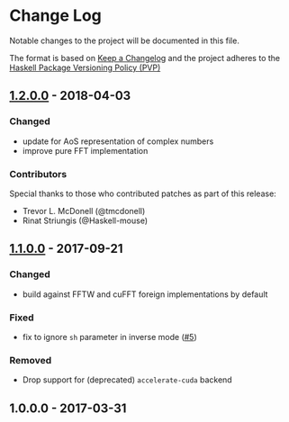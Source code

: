 # Change Log

Notable changes to the project will be documented in this file.

The format is based on [Keep a Changelog](http://keepachangelog.com/) and the
project adheres to the [Haskell Package Versioning
Policy (PVP)](https://pvp.haskell.org)

## [1.2.0.0] - 2018-04-03
### Changed
  * update for AoS representation of complex numbers
  * improve pure FFT implementation

### Contributors

Special thanks to those who contributed patches as part of this release:

  * Trevor L. McDonell (@tmcdonell)
  * Rinat Striungis (@Haskell-mouse)


## [1.1.0.0] - 2017-09-21
### Changed
  * build against FFTW and cuFFT foreign implementations by default

### Fixed
  * fix to ignore `sh` parameter in inverse mode ([#5])

### Removed
  * Drop support for (deprecated) `accelerate-cuda` backend


## 1.0.0.0 - 2017-03-31

[1.2.0.0]:          https://github.com/AccelerateHS/accelerate-fft/compare/1.1.0.0...1.2.0.0
[1.1.0.0]:          https://github.com/AccelerateHS/accelerate-fft/compare/1.0.0.0...1.1.0.0

[#5]:               https://github.com/AccelerateHS/accelerate-fft/pull/5

